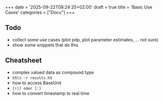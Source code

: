 +++
date = '2025-09-22T08:24:25+02:00'
draft = true
title = 'Basic Use Cases'
categories = ["Docu"]
+++

## Todo

- collect some use cases (plot pdp, plot parameter estimates, ... not sure)
- show some snippets that do this

## Cheatsheet

- complex valued data as compound type
- `h5ls -r results.h5`
- how to access BaseUnit
- `[()] oder [:]`
- how to convert timestamp to real time

